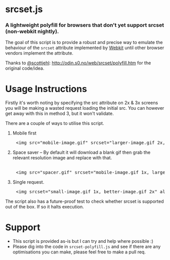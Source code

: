 # srcset.js

### A lightweight polyfill for browsers that don't yet support srcset (non-webkit nightly).

The goal of this script is to provide a robust and precise way to emulate the behaviour of the `srcset` attribute implemented by [Webkit](https://www.webkit.org/blog/2910/improved-support-for-high-resolution-displays-with-the-srcset-image-attribute/) until other browser vendors implement the attribute.

Thanks to [@scottjehl](https://twitter.com/scottjehl/status/202618980475744256): http://odin.s0.no/web/srcset/polyfill.htm for the original code/idea.

Usage Instructions
======

Firstly it's worth noting by specifying the src attribute on 2x & 3x screens you will be making a wasted request loading the initial src. You can however get away with this in method 3, but it won't validate.

There are a couple of ways to utilise this script.

1. Mobile first
<pre>
	&lt;img src="mobile-image.gif" srcset="larger-image.gif 2x, even-larger-image.gif 3x"&gt;
</pre>

2. Space saver – By default it will download a blank gif then grab the relevant resolution image and replace with that.
<pre>
	
	&lt;img src="spacer.gif" srcset="mobile-image.gif 1x, larger-image.gif 2x, even-larger-image.gif 3x"&gt;
</pre>

3. Single request.
<pre>
	&lt;img srcset="small-image.gif 1x, better-image.gif 2x" alt="Srcset image"&gt;
</pre>

The script also has a future-proof test to check whether srcset is supported out of the box. If so it halts execution.

Support
======
- This script is provided as-is but I can try and help where possible :)
- Please dig into the code in `srcset-polyfill.js` and see if there are any optimisations you can make, please feel free to make a pull req.
